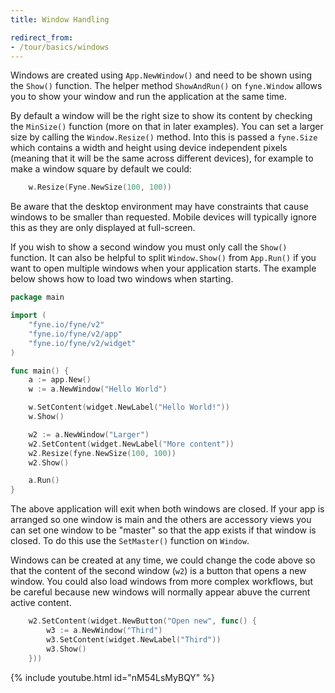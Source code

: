 ```yaml
---
title: Window Handling

redirect_from:
- /tour/basics/windows
---
```


Windows are created using `App.NewWindow()` and need to be shown using
the `Show()` function. The helper method `ShowAndRun()` on `fyne.Window`
allows you to show your window and run the application at the same time.

By default a window will be the right size to show its content
by checking the `MinSize()` function (more on that in later examples).
You can set a larger size by calling the `Window.Resize()` method.
Into this is passed a `fyne.Size` which contains a width and height using
device independent pixels (meaning that it will be the same across different
devices), for example to make a window square by default we could:

```go
	w.Resize(Fyne.NewSize(100, 100))
```

Be aware that the desktop environment may have constraints that cause
windows to be smaller than requested. Mobile devices will typically
ignore this as they are only displayed at full-screen.

If you wish to show a second window you must only call the `Show()`
function. It can also be helpful to split `Window.Show()` from `App.Run()`
if you want to open multiple windows when your application starts.
The example below shows how to load two windows when starting.

```go
package main

import (
	"fyne.io/fyne/v2"
	"fyne.io/fyne/v2/app"
	"fyne.io/fyne/v2/widget"
)

func main() {
	a := app.New()
	w := a.NewWindow("Hello World")

	w.SetContent(widget.NewLabel("Hello World!"))
	w.Show()

	w2 := a.NewWindow("Larger")
	w2.SetContent(widget.NewLabel("More content"))
	w2.Resize(fyne.NewSize(100, 100))
	w2.Show()

	a.Run()
}
```

The above application will exit when both windows are closed. If your app
is arranged so one window is main and the others are accessory views you
can set one window to be "master" so that the app exists if that window
is closed. To do this use the `SetMaster()` function on `Window`.

Windows can be created at any time, we could change the code above so that
the content of the second window (`w2`) is a button that opens a new
window. You could also load windows from more complex workflows, but be
careful because new windows will normally appear abuve the current active
content.

```go
	w2.SetContent(widget.NewButton("Open new", func() {
		w3 := a.NewWindow("Third")
		w3.SetContent(widget.NewLabel("Third"))
		w3.Show()
	}))
```

{% include youtube.html id="nM54LsMyBQY" %}
